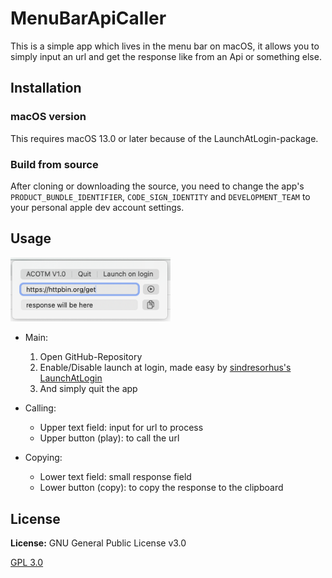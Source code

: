 # MenuBarApiCaller

This is a simple app which lives in the menu bar on macOS, it allows you to simply input an url and get the response like from an Api or something else.


## Installation

### macOS version

This requires macOS 13.0 or later because of the LaunchAtLogin-package.

### Build from source
After cloning or downloading the source, you need to change the app's `PRODUCT_BUNDLE_IDENTIFIER`, `CODE_SIGN_IDENTITY` and `DEVELOPMENT_TEAM` to your personal apple dev account settings.

## Usage

<img src="AppImage.png" width="256">

- Main:
    1. Open GitHub-Repository
    2. Enable/Disable launch at login, made easy by [sindresorhus's LaunchAtLogin](https://github.com/sindresorhus/LaunchAtLogin-modern)
    3. And simply quit the app

- Calling:
    - Upper text field: input for url to process
    - Upper button (play): to call the url

- Copying:
    - Lower text field: small response field
    - Lower button (copy): to copy the response to the clipboard


## License

**License:** GNU General Public License v3.0

[GPL 3.0](https://choosealicense.com/licenses/gpl-3.0/)